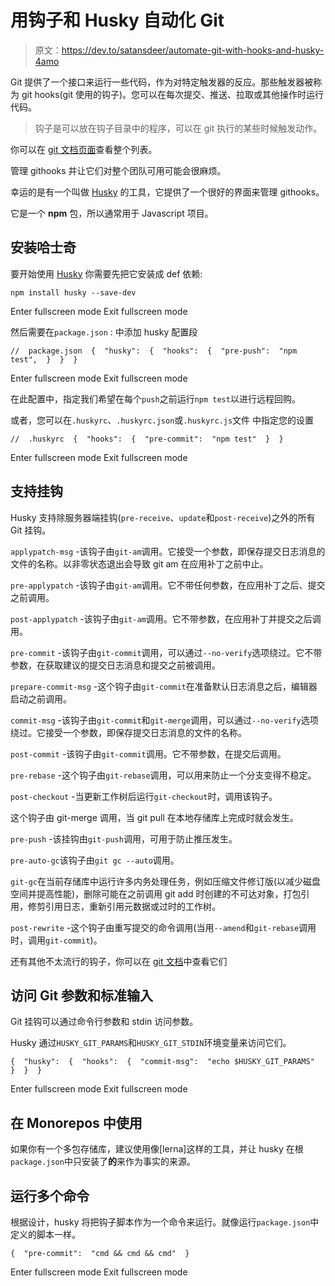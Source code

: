 # 用钩子和 Husky 自动化 Git

> 原文：<https://dev.to/satansdeer/automate-git-with-hooks-and-husky-4amo>

Git 提供了一个接口来运行一些代码，作为对特定触发器的反应。那些触发器被称为 git hooks(git 使用的钩子)。您可以在每次提交、推送、拉取或其他操作时运行代码。

> 钩子是可以放在钩子目录中的程序，可以在 git 执行的某些时候触发动作。

你可以在 [git 文档页面](https://git-scm.com/docs/githooks)查看整个列表。

管理 githooks 并让它们对整个团队可用可能会很麻烦。

幸运的是有一个叫做 [Husky](https://github.com/typicode/husky) 的工具，它提供了一个很好的界面来管理 githooks。

它是一个 **npm** 包，所以通常用于 Javascript 项目。

## 安装哈士奇

要开始使用 [Husky](https://github.com/typicode/husky) 你需要先把它安装成 def 依赖:

```
npm install husky --save-dev 
```

Enter fullscreen mode Exit fullscreen mode

然后需要在`package.json` :
中添加 husky 配置段

```
//  package.json  {  "husky":  {  "hooks":  {  "pre-push":  "npm test",  }  }  } 
```

Enter fullscreen mode Exit fullscreen mode

在此配置中，指定我们希望在每个`push`之前运行`npm test`以进行远程回购。

或者，您可以在`.huskyrc`、`.huskyrc.json`或`.huskyrc.js`文件
中指定您的设置

```
//  .huskyrc  {  "hooks":  {  "pre-commit":  "npm test"  }  } 
```

Enter fullscreen mode Exit fullscreen mode

## 支持挂钩

Husky 支持除服务器端挂钩(`pre-receive`、`update`和`post-receive`)之外的所有 Git 挂钩。

`applypatch-msg` -该钩子由`git-am`调用。它接受一个参数，即保存提交日志消息的文件的名称。以非零状态退出会导致 git am 在应用补丁之前中止。

`pre-applypatch` -该钩子由`git-am`调用。它不带任何参数，在应用补丁之后、提交之前调用。

`post-applypatch` -该钩子由`git-am`调用。它不带参数，在应用补丁并提交之后调用。

`pre-commit` -该钩子由`git-commit`调用，可以通过`--no-verify`选项绕过。它不带参数，在获取建议的提交日志消息和提交之前被调用。

`prepare-commit-msg` -这个钩子由`git-commit`在准备默认日志消息之后，编辑器启动之前调用。

`commit-msg` -该钩子由`git-commit`和`git-merge`调用，可以通过`--no-verify`选项绕过。它接受一个参数，即保存提交日志消息的文件的名称。

`post-commit` -该钩子由`git-commit`调用。它不带参数，在提交后调用。

`pre-rebase` -这个钩子由`git-rebase`调用，可以用来防止一个分支变得不稳定。

`post-checkout` -当更新工作树后运行`git-checkout`时，调用该钩子。

这个钩子由 git-merge 调用，当 git pull 在本地存储库上完成时就会发生。

`pre-push` -该挂钩由`git-push`调用，可用于防止推压发生。

`pre-auto-gc`该钩子由`git gc --auto`调用。

`git-gc`在当前存储库中运行许多内务处理任务，例如压缩文件修订版(以减少磁盘空间并提高性能)，删除可能在之前调用 git add 时创建的不可达对象，打包引用，修剪引用日志，重新引用元数据或过时的工作树。

`post-rewrite` -这个钩子由重写提交的命令调用(当用`--amend`和`git-rebase`调用时，调用`git-commit`)。

还有其他不太流行的钩子，你可以在 [git 文档](https://git-scm.com/docs/githooks)中查看它们

## 访问 Git 参数和标准输入

Git 挂钩可以通过命令行参数和 stdin 访问参数。

Husky 通过`HUSKY_GIT_PARAMS`和`HUSKY_GIT_STDIN`环境变量来访问它们。

```
{  "husky":  {  "hooks":  {  "commit-msg":  "echo $HUSKY_GIT_PARAMS"  }  }  } 
```

Enter fullscreen mode Exit fullscreen mode

## 在 Monorepos 中使用

如果你有一个多包存储库，建议使用像[lerna]这样的工具，并让 husky 在根`package.json`中只安装了**的**来作为事实的来源。

## 运行多个命令

根据设计，husky 将把钩子脚本作为一个命令来运行。就像运行`package.json`中定义的脚本一样。

```
{  "pre-commit":  "cmd && cmd && cmd"  } 
```

Enter fullscreen mode Exit fullscreen mode
